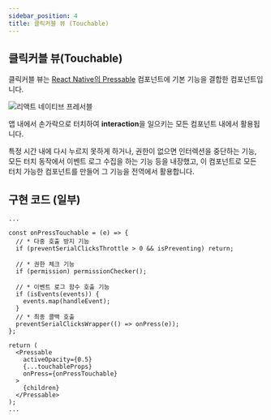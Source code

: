 ```yaml
---
sidebar_position: 4
title: 클릭커블 뷰 (Touchable)
---
```


## 클릭커블 뷰(Touchable)

클릭커블 뷰는 [React Native의 Pressable](https://reactnative.dev/docs/pressable) 컴포넌트에 기본 기능을 결합한 컴포넌트입니다.

![리액트 네이티브 프레서블](https://d33wubrfki0l68.cloudfront.net/436d715612d6a5ab228b9fd41f33f799f0c3e6d3/40bdd/docs/assets/d_pressable_pressing.svg)

앱 내에서 손가락으로 터치하여 **interaction**을 일으키는 모든 컴포넌트 내에서 활용됩니다.

특정 시간 내에 다시 누르지 못하게 하거나, 권한이 없으면 인터렉션을 중단하는 기능, 모든 터치 동작에서 이벤트 로그 수집을 하는 기능 등을 내장했고, 이 컴포넌트로 모든 터치 가능한 컴포넌트를 만들어 그 기능을 전역에서 활용합니다.

## 구현 코드 (일부)

```tsx
...

const onPressTouchable = (e) => {
  // * 다중 호출 방지 기능
  if (preventSerialClicksThrottle > 0 && isPreventing) return;

  // * 권한 체크 기능
  if (permission) permissionChecker();

  // * 이벤트 로그 함수 호출 기능
  if (isEvents(events)) {
    events.map(handleEvent);
  }
  // * 최종 콜백 호출
  preventSerialClicksWrapper(() => onPress(e));
};

return (
  <Pressable
    activeOpacity={0.5}
    {...touchableProps}
    onPress={onPressTouchable}
  >
    {children}
  </Pressable>
);
...
```
